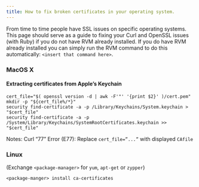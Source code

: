 ```yaml
---
title: How to fix broken certificates in your operating system.
---
```


From time to time people have SSL issues on specific operating systems.  This page
should serve as a guide to fixing your Curl and OpenSSL issues (with Ruby) if you
do not have RVM already installed.  If you do have RVM already installed you can
simply run the RVM command to do this automatically: `<insert that command here>`.

### MacOS X

#### Extracting certificates from Apple’s Keychain

    cert_file="$( openssl version -d | awk -F'"' '{print $2}' )/cert.pem"
    mkdir -p "${cert_file%/*}"
    security find-certificate -a -p /Library/Keychains/System.keychain > "$cert_file"
    security find-certificate -a -p /System/Library/Keychains/SystemRootCertificates.keychain >> "$cert_file"


Notes:
Curl “77” Error (E77): Replace `cert_file=”...”` with displayed `CAfile`

### Linux

(Exchange `<package-manager>` for `yum`, `apt-get` or `zypper`)

    <package-manger> install ca-certificates
